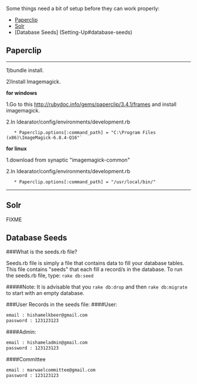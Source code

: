 Some things need a bit of setup before they can work properly:
* [Paperclip](Setting-Up#paperclip)
* [Solr](Setting-Up#solr)
* [Database Seeds] (Setting-Up#database-seeds)

## Paperclip

***
1)bundle install.

2)Install Imagemagick.

**for windows**

   1.Go to this <http://rubydoc.info/gems/paperclip/3.4.1/frames> and install imagemagick.

   2.In Idearator/config/environments/development.rb

       * Paperclip.options[:command_path] = "C:\Program Files (x86)\ImageMagick-6.8.4-Q16"`
 

**for linux**

   1.download from synaptic "imagemagick-common"

   2.In Idearator/config/environments/development.rb

       * Paperclip.options[:command_path] = "/usr/local/bin/"

***

## Solr
FIXME

## Database Seeds
###What is the seeds.rb file?

Seeds.rb file is simply a file that contains data to fill your database 
tables. This file contains "seeds" that each fill a record/s in the 
database. 
To run the seeds.rb file, type:
`rake db:seed`

#####Note:
It is advisable that you `rake db:drop` and then `rake db:migrate`
to start with an empty database.

###User Records in the seeds file:
####User:
```sh
email : hishamelkbeer@gmail.com
password : 123123123
```
####Admin:
```sh
email : hishameladmin@gmail.com
password : 123123123
```
####Committee
```sh
email : marwaelcommittee@gmail.com
password : 123123123
```